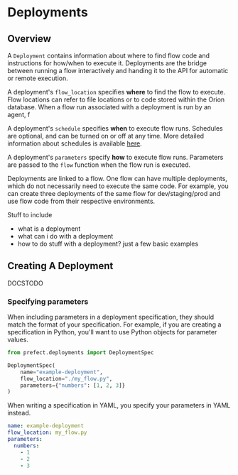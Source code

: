 # Deployments

## Overview

A `Deployment` contains information about where to find flow code and instructions for how/when to execute it. Deployments are the bridge between running a flow interactively and handing it to the API for automatic or remote execution.

A deployment's `flow_location` specifies **where** to find the flow to execute. Flow locations can refer to file locations or to code stored within the Orion database. When a flow run associated with a deployment is run by an agent, f

A deployment's `schedule` specifies **when** to execute flow runs. Schedules are optional, and can be turned on or off at any time. More detailed information about schedules is available [here](/api-ref/schemas/schedules.md). 

A deployment's `parameters` specify **how** to execute flow runs. Parameters are passed to the `flow` function when the flow run is executed.

Deployments are linked to a flow. One flow can have multiple deployments, which do not necessarily need to execute the same code. For example, you can create three deployments of the same flow for dev/staging/prod and use flow code from their respective environments.



Stuff to include
- what is a deployment
- what can i do with a deployment
- how to do stuff with a deployment? just a few basic examples

## Creating A Deployment

DOCSTODO

### Specifying parameters

When including parameters in a deployment specification, they should match the format of your specification. For example, if you are creating a specification in Python, you'll want to use Python objects for parameter values. 

```python
from prefect.deployments import DeploymentSpec

DeploymentSpec(
    name="example-deployment",
    flow_location="./my_flow.py",
    parameters={"numbers": [1, 2, 3]}
)
```

When writing a specification in YAML, you specify your parameters in YAML instead.

```yaml
name: example-deployment
flow_location: my_flow.py
parameters:
  numbers:
    - 1
    - 2
    - 3
```
